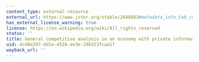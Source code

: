 ```yaml
---
content_type: external-resource
external_url: https://www.jstor.org/stable/2648863#metadata_info_tab_contents
has_external_license_warning: true
license: https://en.wikipedia.org/wiki/All_rights_reserved
status: ''
title: General competitive analysis in an economy with private information.
uid: 4cd8e297-dd1e-4528-ae3e-29b323fcaa1f
wayback_url: ''
---
```

